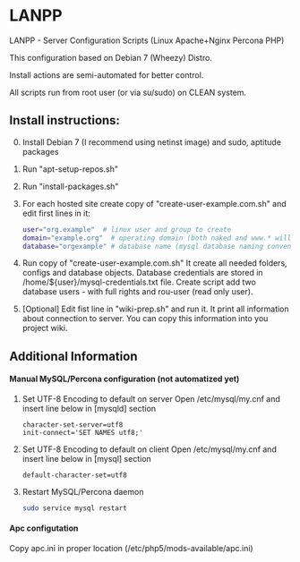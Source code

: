 LANPP
=====

LANPP - Server Configuration Scripts (Linux Apache+Nginx Percona PHP)

This configuration based on Debian 7 (Wheezy) Distro.

Install actions are semi-automated for better control.

All scripts run from root user (or via su/sudo) on CLEAN system.

Install instructions:
------

0. Install Debian 7 (I recommend using netinst image) and sudo, aptitude packages

1. Run "apt-setup-repos.sh"

2. Run "install-packages.sh"

3. For each hosted site create copy of "create-user-example.com.sh" and edit first lines in it:
    ```bash
    user="org.example"  # linux user and group to create
    domain="example.org"  # operating domain (both naked and www.* will be created)
    database="orgexample" # database name (mysql database naming conventions - best if database name fit in 16 symbols)
    ```
4. Run copy of "create-user-example.com.sh"
    It create all needed folders, configs and database objects.
    Database credentials are stored in /home/${user}/mysql-credentials.txt file.
    Create script add two database users - with full rights and rou-user (read only user).

5. [Optional] Edit fist line in "wiki-prep.sh" and run it.
    It print all information about connection to server. You can copy this information into you project wiki.



Additional Information
------
#### Manual MySQL/Percona configuration (not automatized yet)

1. Set UTF-8 Encoding to default on server
    Open /etc/mysql/my.cnf and insert line below in [mysqld] section
    ```
    character-set-server=utf8
    init-connect='SET NAMES utf8;'
    ```
2. Set UTF-8 Encoding to default on client
    Open /etc/mysql/my.cnf and insert line below in [mysql] section
    ```
    default-character-set=utf8
    ```
3. Restart MySQL/Percona daemon
    ```bash
    sudo service mysql restart
    ```

#### Apc configutation
Copy apc.ini in proper location (/etc/php5/mods-available/apc.ini)